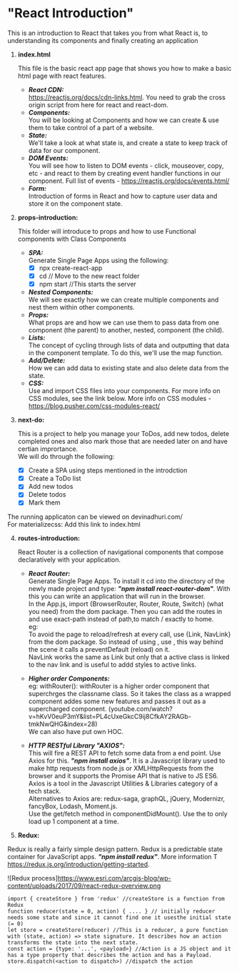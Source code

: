 # "React Introduction"

This is an introduction to React that takes you from what React is, to understanding its components and finally creating an application 

1. **index.html**

   This file is the basic react app page that shows you how to make a basic html page with react features.

   - ***React CDN:*** <br />
   https://reactjs.org/docs/cdn-links.html. You need to grab the cross origin script from here for react and react-dom.
   - ***Components:***<br />
   You will be looking at Components and how we can create & use them to take control of a part of a website.
   - ***State:***<br />
   We'll take a look at what state is, and create a state to keep track of data for our component.
   - ***DOM Events:***<br />
   You will see how to listen to DOM events - click, mouseover, copy, etc - and react to them by creating event handler functions in our component.
   Full list of events - https://reactjs.org/docs/events.html/
   - ***Form:***<br />
   Introduction of forms in React and how to capture user data and store it on the component state.

2. **props-introduction:**

   This folder will introduce to props and how to use Functional components with Class Components

   - ***SPA:***<br />
   Generate Single Page Apps using the following:
     - [x] npx create-react-app <name>
	  - [x] cd <name>          // Move to the new react folder
	  - [x] npm start          //This starts the server
   - ***Nested Components:***<br />
   We will see exactly how we can create multiple components and nest them within other components.
   - ***Props:***<br />
   What props are and how we can use them to pass data from one component (the parent) to another, nested, component (the child).
   - ***Lists:***<br />
   The concept of cycling through lists of data and outputting that data in the component template. To do this, we'll use the map function.
   - ***Add/Delete:***<br />
   How we can add data to existing state and also delete data from the state.
   - ***CSS:***<br />
   Use and import CSS files into your components. For more info on CSS modules, see the link below.
   More info on CSS modules - https://blog.pusher.com/css-modules-react/

3. **next-do:**

   This is a project to help you manage your ToDos, add new todos, delete completed ones and also mark those that are needed later on and have certian imprortance. <br />
   We will do through the following:<br />
   - [x] Create a SPA using steps mentioned in the introdction
   - [x] Create a ToDo list 
   - [x] Add new todos
   - [x] Delete todos
   - [x] Mark them

The running applicaton can be viewed on devinadhuri.com/ <br />
For materializecss: Add this link to index.html <br />
<link rel="stylesheet" href="https://cdnjs.cloudflare.com/ajax/libs/materialize/1.0.0/css/materialize.min.css">

4. **routes-introduction:**
 
   React Router is a collection of navigational components that compose declaratively with your application. 
   - ***React Router:***<br />
   Generate Single Page Apps. To install it cd into the directory of the newly made project and type: ***"npm install react-router-dom"***. With this you can write an application that will run in the browser. <br />
   In the App.js, import {BrowserRouter, Router, Route, Switch} (what you need) from the dom package.
   Then you can add the routes in <Route> and use exact-path instead of path,to match / exactly to home. <br /> eg:<Route exact path = "/" component={Home}/> <br />
   To avoid the page to reload/refresh at every call, use {Link, NavLink} from the dom package. So instead of using <a>, use <Link to = "">, this way behind the scene it calls a preventDefault (reload) on it. <br />
   NavLink works the same as Link but only that a active class is linked to the nav link and is useful to addd styles to active links. <br />
   - ***Higher order Components:*** <br />
   eg: withRouter(<className>): withRouter is a higher order component that superchrges the classname class. So it takes the class as a wrapped component addes some new features and passes it out as a supercharged component. (youtube.com/watch?v=hKvV0euP3mY&list=PL4cUxeGkcC9ij8CfkAY2RAGb-tmkNwQHG&index=28) <br />
   We can also have put own HOC.

   - ***HTTP RESTful Library "AXIOS":***<br />
   This will fire a REST API to fetch some data from a end point. Use Axios for this. ***"npm install axios"***. It is a Javascript library used to make http requests from node.js or XMLHttpRequests from the browser and it supports the Promise API that is native to JS ES6. Axios is a tool in the Javascript Utilities & Libraries category of a tech stack. <br />
   Alternatives to Axios are: redux-saga, graphQL, jQuery, Modernizr, fancyBox, Lodash, Moment.js. <br />
   Use the get/fetch method in componentDidMount(). Use the <Switch> to only load up 1 component at a time.

5. **Redux:**

Redux is really a fairly simple design pattern. Redux is a predictable state container for JavaScript apps. ***"npm install redux"***. More information T https://redux.js.org/introduction/getting-started. <br />

![Redux process]https://www.esri.com/arcgis-blog/wp-content/uploads/2017/09/react-redux-overview.png

```
import { createStore } from 'redux' //createStore is a function from Redux
function reducer(state = 0, action) { .... } // initially reducer needs some state and since it cannot find one it usesthe initial state (= 0)
let store = createStore(reducer) //This is a reducer, a pure function with (state, action) => state signature. It describes how an action transforms the state into the next state.
const action = {type: '...', <payload>} //Action is a JS object and it has a type property that describes the action and has a Payload.
store.dispatch(<action to dispatch>) //dispatch the action 
```




